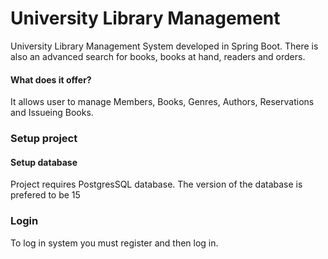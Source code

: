 # University Library Management
University Library Management System developed in Spring Boot. There is also an advanced search for books, books at hand, readers and orders.

#### What does it offer?
It allows user to manage Members, Books, Genres, Authors, Reservations and Issueing Books.

### Setup project
#### Setup database
Project requires PostgresSQL database. The version of the database is prefered to be 15

### Login
To log in system you must register and then log in.
